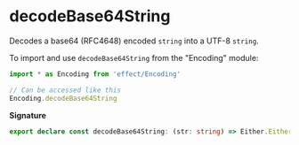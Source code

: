 # decodeBase64String

Decodes a base64 (RFC4648) encoded `string` into a UTF-8 `string`.

To import and use `decodeBase64String` from the "Encoding" module:

```ts
import * as Encoding from 'effect/Encoding'

// Can be accessed like this
Encoding.decodeBase64String
```

**Signature**

```ts
export declare const decodeBase64String: (str: string) => Either.Either<DecodeException, string>
```
